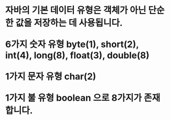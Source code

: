 <h1>
자바의 기본 데이터 유형은 객체가 아닌 단순한 값을 저장하는 데 사용됩니다.

6가지 숫자 유형 byte(1), short(2), int(4), long(8), float(3), double(8)

1가지 문자 유형 char(2)

1가지 불 유형 boolean 으로 8가지가 존재합니다.
</h1>